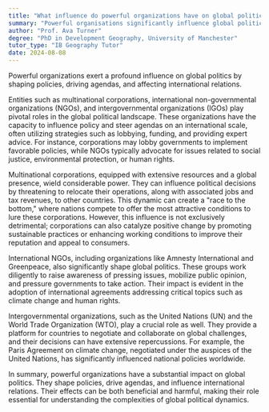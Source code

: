 ```yaml
---
title: "What influence do powerful organizations have on global politics?"
summary: "Powerful organisations significantly influence global politics by shaping policies, driving agendas, and impacting international relations."
author: "Prof. Ava Turner"
degree: "PhD in Development Geography, University of Manchester"
tutor_type: "IB Geography Tutor"
date: 2024-08-08
---
```


Powerful organizations exert a profound influence on global politics by shaping policies, driving agendas, and affecting international relations.

Entities such as multinational corporations, international non-governmental organizations (NGOs), and intergovernmental organizations (IGOs) play pivotal roles in the global political landscape. These organizations have the capacity to influence policy and steer agendas on an international scale, often utilizing strategies such as lobbying, funding, and providing expert advice. For instance, corporations may lobby governments to implement favorable policies, while NGOs typically advocate for issues related to social justice, environmental protection, or human rights.

Multinational corporations, equipped with extensive resources and a global presence, wield considerable power. They can influence political decisions by threatening to relocate their operations, along with associated jobs and tax revenues, to other countries. This dynamic can create a "race to the bottom," where nations compete to offer the most attractive conditions to lure these corporations. However, this influence is not exclusively detrimental; corporations can also catalyze positive change by promoting sustainable practices or enhancing working conditions to improve their reputation and appeal to consumers.

International NGOs, including organizations like Amnesty International and Greenpeace, also significantly shape global politics. These groups work diligently to raise awareness of pressing issues, mobilize public opinion, and pressure governments to take action. Their impact is evident in the adoption of international agreements addressing critical topics such as climate change and human rights.

Intergovernmental organizations, such as the United Nations (UN) and the World Trade Organization (WTO), play a crucial role as well. They provide a platform for countries to negotiate and collaborate on global challenges, and their decisions can have extensive repercussions. For example, the Paris Agreement on climate change, negotiated under the auspices of the United Nations, has significantly influenced national policies worldwide.

In summary, powerful organizations have a substantial impact on global politics. They shape policies, drive agendas, and influence international relations. Their effects can be both beneficial and harmful, making their role essential for understanding the complexities of global political dynamics.
    
